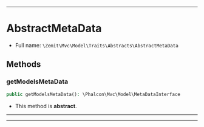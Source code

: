 ***

# AbstractMetaData





* Full name: `\Zemit\Mvc\Model\Traits\Abstracts\AbstractMetaData`




## Methods


### getModelsMetaData



```php
public getModelsMetaData(): \Phalcon\Mvc\Model\MetaDataInterface
```




* This method is **abstract**.







***

***

